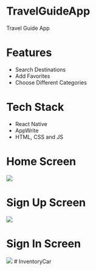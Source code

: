 # TravelGuideApp
Travel Guide App

# Features
* Search Destinations
* Add Favorites
* Choose Different Categories

# Tech Stack
* React Native
* AppWrite
* HTML, CSS and JS

# Home Screen
<img src="assets/images/screenshot/onboarding.jpg">  

# Sign Up Screen
<img src="assets/images/screenshot/signup.jpg">  

# Sign In Screen
<img src="assets/images/screenshot/login.jpg">  #   I n v e n t o r y C a r  
 